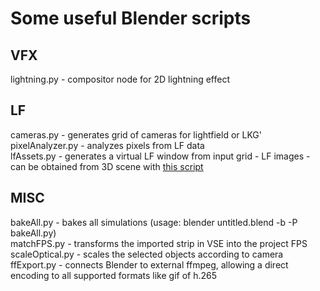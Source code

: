 # Some useful Blender scripts

## VFX
lightning.py - compositor node for 2D lightning effect

## LF
cameras.py - generates grid of cameras for lightfield or LKG'
pixelAnalyzer.py - analyzes pixels from LF data\
lfAssets.py - generates a virtual LF window from input grid - LF images - can be obtained from 3D scene with [this script](https://github.com/ichlubna/lfStreaming/blob/main/scripts/BlenderAddon.py)

## MISC
bakeAll.py - bakes all simulations (usage: blender untitled.blend -b -P bakeAll.py)\
matchFPS.py - transforms the imported strip in VSE into the project FPS\
scaleOptical.py - scales the selected objects according to camera\
ffExport.py - connects Blender to external ffmpeg, allowing a direct encoding to all supported formats like gif of h.265
